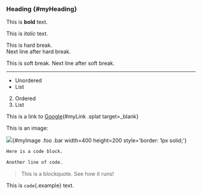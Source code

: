 ### Heading {#myHeading}

This is **bold** text. 

This is *italic* text.

This is hard break.  
Next line after hard break.

This is soft break.
Next line after soft break.

***

- Unordered
- List

2. Ordered
3. List

This is a link to [Google](https://www.google.com){#myLink .splat target=_blank}

This is an image:

![](content/google.png){#myImage .foo .bar width=400 height=200 style='border: 1px solid;'}

```r
Here is a code block.

Another line of code.
```

> This is a blockquote. See how it runs!

This is `code`{.example} text.
